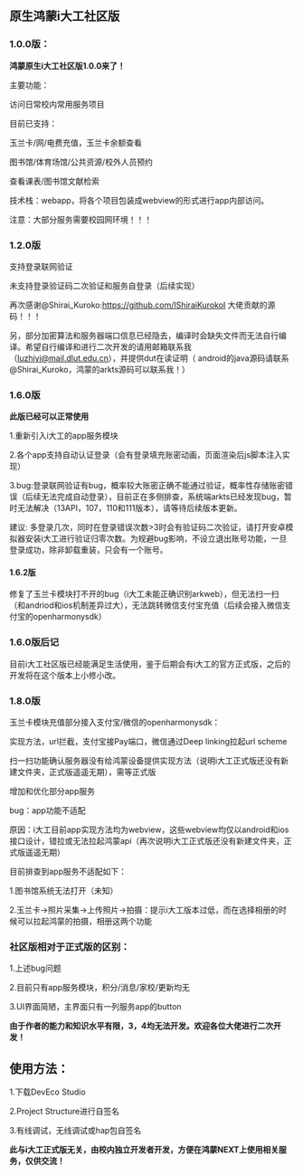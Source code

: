 ## **原生鸿蒙i大工社区版**

### **1.0.0版：**

**鸿蒙原生i大工社区版1.0.0来了！**

主要功能：

访问日常校内常用服务项目

目前已支持：

玉兰卡/网/电费充值，玉兰卡余额查看

图书馆/体育场馆/公共资源/校外人员预约

查看课表/图书馆文献检索

技术栈：webapp，将各个项目包装成webview的形式进行app内部访问。

注意：大部分服务需要校园网环境！！！

### **1.2.0版**

支持登录联网验证

未支持登录验证码二次验证和服务自登录（后续实现）

再次感谢@Shirai_Kuroko:https://github.com/IShiraiKurokoI    大佬贡献的源码！！！

另，部分加密算法和服务器端口信息已经隐去，编译时会缺失文件而无法自行编译。希望自行编译和进行二次开发的请用邮箱联系我（luzhiyi@mail.dlut.edu.cn），并提供dut在读证明（
android的java源码请联系@Shirai_Kuroko，鸿蒙的arkts源码可以联系我！）

### **1.6.0版**
**此版已经可以正常使用**

1.重新引入i大工的app服务模块

2.各个app支持自动认证登录（会有登录填充账密动画，页面渲染后js脚本注入实现）

3.bug:登录联网验证有bug，概率较大账密正确不能通过验证，概率性存储账密错误（后续无法完成自动登录），目前正在多侧排查，系统端arkts已经发现bug，暂时无法解决（13API，107，110和111版本），请等待后续版本更新。

建议:
多登录几次，同时在登录错误次数>3时会有验证码二次验证，请打开安卓模拟器安装i大工进行验证归零次数。为规避bug影响，不设立退出账号功能，一旦登录成功，除非卸载重装，只会有一个账号。

#### **1.6.2版**
修复了玉兰卡模块打不开的bug（i大工未能正确识别arkweb），但无法扫一扫（和andriod和ios机制差异过大），无法跳转微信支付宝充值（后续会接入微信支付宝的openharmonysdk）

### **1.6.0版后记**

目前i大工社区版已经能满足生活使用，鉴于后期会有i大工的官方正式版，之后的开发将在这个版本上小修小改。

### **1.8.0版**

玉兰卡模块充值部分接入支付宝/微信的openharmonysdk：

实现方法，url拦截，支付宝接Pay端口，微信通过Deep linking拉起url scheme

扫一扫功能确认服务器没有给鸿蒙设备提供实现方法（说明i大工正式版还没有新建文件夹，正式版遥遥无期），需等正式版

增加和优化部分app服务

bug：app功能不适配

原因：i大工目前app实现方法均为webview，这些webview均仅以android和ios接口设计，错拉或无法拉起鸿蒙api（再次说明i大工正式版还没有新建文件夹，正式版遥遥无期）

目前排查到app服务不适配如下：

1.图书馆系统无法打开（未知）

2.玉兰卡->照片采集->上传照片->拍摄：提示i大工版本过低，而在选择相册的时候可以拉起鸿蒙的拍摄，相册这两个功能

### **社区版相对于正式版的区别：**

1.上述bug问题

2.目前只有app服务模块，积分/消息/家校/更新均无

3.UI界面简陋，主界面只有一列服务app的button

**由于作者的能力和知识水平有限，3，4均无法开发。欢迎各位大佬进行二次开发！**

## **使用方法：**
1.下载DevEco Studio

2.Project Structure进行自签名

3.有线调试，无线调试或hap包自签名

**此与i大工正式版无关，由校内独立开发者开发，方便在鸿蒙NEXT上使用相关服务，仅供交流！**
